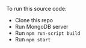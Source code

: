 
To run this source code:

* Clone this repo
* Run MongoDB server
* Run `npm run-script build`
* Run `npm start`
